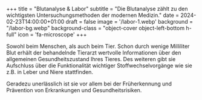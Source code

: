 +++
title = "Blutanalyse & Labor"
subtitle = "Die Blutanalyse zählt zu den wichtigsten Untersuchungsmethoden der modernen Medizin."
date = 2024-02-23T14:00:00+01:00
draft = false
image = '/labor-1.webp'
background = "/labor-bg.webp"
background-class = "object-cover object-left-bottom h-full"
icon = 'fa-microscope'
+++

Sowohl beim Menschen, als auch beim Tier.
Schon durch wenige Milliliter Blut erhält der behandelnde Tierarzt wertvolle
Informationen über den allgemeinen Gesundheitszustand Ihres Tieres.
Des weiteren gibt sie Aufschluss über die Funktionalität wichtiger
Stoffwechselvorgänge wie sie z.B. in Leber und Niere stattfinden.

Geradezu unerlässlich ist sie vor allem bei der
Früherkennung und Prävention von Erkrankungen und Gesundheitsrisiken.
